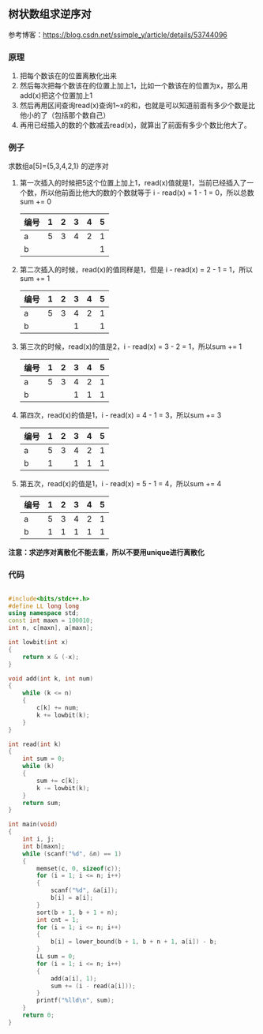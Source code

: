## 树状数组求逆序对

参考博客：https://blog.csdn.net/ssimple_y/article/details/53744096

### 原理
1. 把每个数该在的位置离散化出来
2. 然后每次把每个数该在的位置上加上1，比如一个数该在的位置为x，那么用add(x)把这个位置加上1
3. 然后再用区间查询read(x)查询1~x的和，也就是可以知道前面有多少个数是比他小的了（包括那个数自己）
4. 再用已经插入的数的个数减去read(x)，就算出了前面有多少个数比他大了。

### 例子
求数组a[5]={5,3,4,2,1} 的逆序对

1. 第一次插入的时候把5这个位置上加上1，read(x)值就是1，当前已经插入了一个数，所以他前面比他大的数的个数就等于 i - read(x) = 1 - 1 = 0，所以总数 sum += 0

    编号|1|2|3|4|5
    -|-|-|-|-|-
    a|5|3|4|2|1
    b|||||1

2. 第二次插入的时候，read(x)的值同样是1，但是 i - read(x) = 2 - 1 = 1，所以sum += 1

    编号|1|2|3|4|5
    -|-|-|-|-|-
    a|5|3|4|2|1
    b|||1||1


3. 第三次的时候，read(x)的值是2，i - read(x) = 3 - 2 = 1，所以sum += 1

    编号|1|2|3|4|5
    -|-|-|-|-|-
    a|5|3|4|2|1
    b|||1|1|1

4. 第四次，read(x)的值是1，i - read(x) = 4 - 1 = 3，所以sum += 3

    编号|1|2|3|4|5
    -|-|-|-|-|-
    a|5|3|4|2|1
    b|1||1|1|1

5. 第五次，read(x)的值是1，i - read(x) = 5 - 1 = 4，所以sum += 4

    编号|1|2|3|4|5
    -|-|-|-|-|-
    a|5|3|4|2|1
    b|1|1|1|1|1


**注意：求逆序对离散化不能去重，所以不要用unique进行离散化**


### 代码

```cpp

#include<bits/stdc++.h>
#define LL long long
using namespace std;
const int maxn = 100010;
int n, c[maxn], a[maxn];

int lowbit(int x)
{
	return x & (-x);
}

void add(int k, int num)
{
	while (k <= n)
	{
		c[k] += num;
		k += lowbit(k);
	}
}

int read(int k)
{
	int sum = 0;
	while (k)
	{
		sum += c[k];
		k -= lowbit(k);
	}
	return sum;
}

int main(void)
{
	int i, j;
	int b[maxn];
	while (scanf("%d", &n) == 1)
	{
		memset(c, 0, sizeof(c));
		for (i = 1; i <= n; i++)
		{
			scanf("%d", &a[i]);
			b[i] = a[i];
		}
		sort(b + 1, b + 1 + n);
		int cnt = 1;
		for (i = 1; i <= n; i++)
		{
			b[i] = lower_bound(b + 1, b + n + 1, a[i]) - b;
		}
		LL sum = 0;
		for (i = 1; i <= n; i++)
		{
			add(a[i], 1);
			sum += (i - read(a[i]));
		}
		printf("%lld\n", sum);
	}
	return 0;
}

```